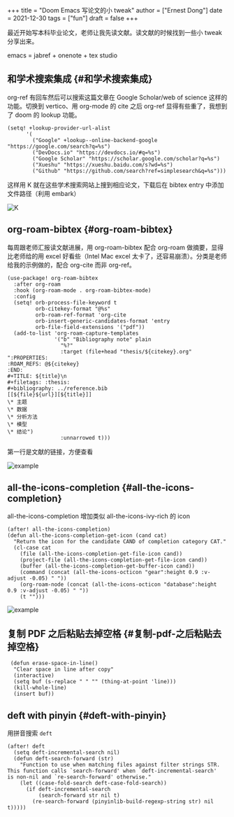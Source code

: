+++
title = "Doom Emacs 写论文的小 tweak"
author = ["Ernest Dong"]
date = 2021-12-30
tags = ["fun"]
draft = false
+++

最近开始写本科毕业论文，老师让我先读文献。读文献的时候找到一些小 tweak 分享出来。

emacs = jabref + onenote + tex studio


## 和学术搜索集成 {#和学术搜索集成}

org-ref 有回车然后可以搜索这篇文章在 Google Scholar/web of science 这样的功能。切换到 vertico、用 org-mode 的 cite 之后 org-ref 显得有些重了，我想到了 doom 的 lookup 功能。

```emacs-lisp
(setq! +lookup-provider-url-alist
      '(
        ("Google" +lookup--online-backend-google "https://google.com/search?q=%s")
        ("DevDocs.io" "https://devdocs.io/#q=%s")
        ("Google Scholar" "https://scholar.google.com/scholar?q=%s")
        ("Xueshu" "https://xueshu.baidu.com/s?wd=%s")
        ("Github" "https://github.com/search?ref=simplesearch&q=%s")))
```

这样用 K 就在这些学术搜索网站上搜到相应论文，下载后在 bibtex entry 中添加文件路径（利用 embark）

![K](https://emacs-china.org/uploads/default/original/3X/4/a/4addd520ac2a63063c00f60b5dbdeba61fb94a3e.png)


## org-roam-bibtex {#org-roam-bibtex}

每周跟老师汇报读文献进展，用 org-roam-bibtex 配合 org-roam 做摘要，显得比老师给的用 excel 好看些（Intel Mac excel 太卡了，还容易崩溃）。分类是老师给我的示例做的，配合 org-cite 而非 org-ref。

```emacs-lisp
(use-package! org-roam-bibtex
  :after org-roam
  :hook (org-roam-mode . org-roam-bibtex-mode)
  :config
  (setq! orb-process-file-keyword t
         orb-citekey-format "@%s"
         orb-roam-ref-format 'org-cite
         orb-insert-generic-candidates-format 'entry
         orb-file-field-extensions '("pdf"))
  (add-to-list 'org-roam-capture-templates
               '("b" "Bibliography note" plain
                 "%?"
                 :target (file+head "thesis/${citekey}.org" ":PROPERTIES:
:ROAM_REFS: @${citekey}
:END:
#+TITLE: ${title}\n
#+filetags: :thesis:
#+bibliography: ../reference.bib
[[${file}${url}][${title}]]
\* 主题
\* 数据
\* 分析方法
\* 模型
\* 结论")
                 :unnarrowed t)))
```

第一行是文献的链接，方便查看

![example](https://emacs-china.org/uploads/default/optimized/3X/8/0/806d478a0db9daf90b7e9cf07542df8efcded0a1_2_1380x862.png)


## all-the-icons-completion {#all-the-icons-completion}

all-the-icons-completion 增加类似 all-the-icons-ivy-rich 的 icon

```emacs-lisp
(after! all-the-icons-completion)
(defun all-the-icons-completion-get-icon (cand cat)
  "Return the icon for the candidate CAND of completion category CAT."
  (cl-case cat
    (file (all-the-icons-completion-get-file-icon cand))
    (project-file (all-the-icons-completion-get-file-icon cand))
    (buffer (all-the-icons-completion-get-buffer-icon cand))
    (command (concat (all-the-icons-octicon "gear":height 0.9 :v-adjust -0.05) " "))
    (org-roam-node (concat (all-the-icons-octicon "database":height 0.9 :v-adjust -0.05) " "))
    (t "")))
```

![example](https://emacs-china.org/uploads/default/original/3X/8/8/88e62c52a5894a0348d34638860d656aef4fba3f.png)


## 复制 PDF 之后粘贴去掉空格 {#复制-pdf-之后粘贴去掉空格}

```elisp
 (defun erase-space-in-line()
  "Clear space in line after copy"
  (interactive)
  (setq buf (s-replace " " "" (thing-at-point 'line)))
  (kill-whole-line)
  (insert buf))
```


## deft with pinyin {#deft-with-pinyin}

用拼音搜索 `deft`

```emacs-lisp
(after! deft
  (setq deft-incremental-search nil)
  (defun deft-search-forward (str)
    "Function to use when matching files against filter strings STR.
This function calls `search-forward' when `deft-incremental-search'
is non-nil and `re-search-forward' otherwise."
    (let ((case-fold-search deft-case-fold-search))
      (if deft-incremental-search
          (search-forward str nil t)
        (re-search-forward (pinyinlib-build-regexp-string str) nil t)))))
```
